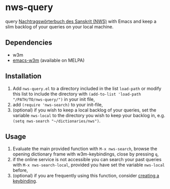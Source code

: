 # nws-query
query [Nachtragswörterbuch des Sanskrit (NWS)](https://nws.uzi.uni-halle.de/) with Emacs and keep a slim backlog of your queries on your local machine.

## Dependencies
- w3m
- [emacs-w3m](https://melpa.org/#/w3m) (available on MELPA)

## Installation
1. Add `nws-query.el` to a directory included in the list `load-path` or modify this list to include the directory with
   `(add-to-list 'load-path "/PATH/TO/nws-query/")` in your init file,
2. add `(require 'nws-search)` to your init-file,
3. (optional) if you wish to keep a local backlog of your queries, set the variable `nws-local` to the directory you wish to keep your backlog in, e.g. `(setq nws-search "~/dictionaries/nws")`.

## Usage
1. Evaluate the main provided function with `M-x nws-search`, browse the opening dictionary frame with w3m-keybindings, close by pressing `q`,
2. if the online service is not accessible you can search your past queries with `M-x nws-search-local`, provided you have set the variable `nws-local` before,
3. (optional) if you are frequently using this function, consider [creating a keybinding](https://www.gnu.org/software/emacs/manual/html_node/elisp/Key-Binding-Commands.html).
